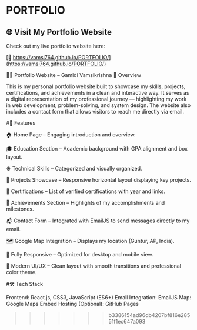 



# PORTFOLIO
## 🌐 Visit My Portfolio Website

Check out my live portfolio website here:  

[🔗 https://vamsi764.github.io/PORTFOLIO/](https://vamsi764.github.io/PORTFOLIO/)




🧑‍💻 Portfolio Website – Gamidi Vamsikrishna
🚀 Overview

This is my personal portfolio website built to showcase my skills, projects, certifications, and achievements in a clean and interactive way.
It serves as a digital representation of my professional journey — highlighting my work in web development, problem-solving, and system design.
The website also includes a contact form that allows visitors to reach me directly via email.

#🎯 Features

🏠 Home Page – Engaging introduction and overview.

🎓 Education Section – Academic background with GPA alignment and box layout.

⚙️ Technical Skills – Categorized and visually organized.

💼 Projects Showcase – Responsive horizontal layout displaying key projects.

🏅 Certifications – List of verified certifications with year and links.

🧾 Achievements Section – Highlights of my accomplishments and milestones.

📬 Contact Form – Integrated with EmailJS to send messages directly to my email.

🗺️ Google Map Integration – Displays my location (Guntur, AP, India).

📱 Fully Responsive – Optimized for desktop and mobile view.

🎨 Modern UI/UX – Clean layout with smooth transitions and professional color theme.

#🛠️ Tech Stack

Frontend: React.js, CSS3, JavaScript (ES6+)
Email Integration: EmailJS
Map: Google Maps Embed
Hosting (Optional): GitHub Pages
>>>>>>> b3386154ad96db4207bf816e28551f1ec647a093
